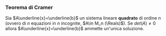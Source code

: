 ### Teorema di Cramer
 Sia $A\underline{x}=\underline{b}$ un sistema lineare **quadrato** di ordine $n$ (ovvero di $n$ equazioni in $n$ incognite, $A\in M_n (\Reals)$).
 Se $det(A)\ne0$ allora $A\underline{x}=\underline{b}$ ammette un'unica soluzione.